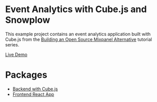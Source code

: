 # Event Analytics with Cube.js and Snowplow

This example project contains an event analytics application built with Cube.js from the [Building an Open Source Mixpanel Alternative](https://cube.dev/blog/building-an-open-source-mixpanel-alternative-1/) tutorial series.

[Live Demo](https://d1ygcqhosay4lt.cloudfront.net/)

# Packages

- [Backend with Cube.js](./backend)
- [Frontend React App](./frontend)
